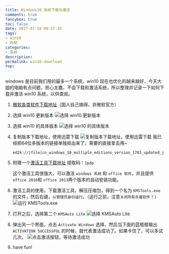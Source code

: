 ```yaml
---
title: Windows10 系统下载与激活
comments: true
fancybox: true
toc: false
date: 2017-07-18 09:57:35
tags: 
- win10
- 系统
categories: 
- 系统
description:
permalink: win10-download
top:
---
```


windows 是目前我们用的最多一个系统，win10 现在也优化的越来越好，今天大姐的电脑有点问题，担心太蠢，不会下载和激活系统，所以整理并记录一下如何下载并激活 win10 系统，以供查阅。
<!--more-->

1. [微软各类软件下载地址](http://msdn.itellyou.cn/)（国人自己搞得，非微软官方）

2. 选择 win10 更新版本
![选择 win10 更新版本](https://static.xkcoding.com/2017-07-18-15003417580098.jpg)

3. 选择 win10 的具体版本
![选择 win10 的具体版本](https://static.xkcoding.com/2017-07-18-15003421081219.jpg)

4. 复制版本下载地址，使用迅雷下载
![复制版本下载地址，使用迅雷下载](https://static.xkcoding.com/2017-07-18-15003421847355.jpg)
我已经把64位多版本的链接单独抠出来了，需要的直接拿去用~
    ```log
    ed2k://|file|cn_windows_10_multiple_editions_version_1703_updated_june_2017_x64_dvd_10724850.iso|5741144064|7717C389428734009E0350A1BB8F2508|/
    ```

5. 附赠一个[激活工具下载地址](http://pan.baidu.com/s/1gfEHU1t) 提取码：`1pdp` 

   这个激活工具很强大，可以激活 `windows 系统` 和 `office 软件`，并且提供 `office 2016`和 `office 2013`两个版本的自动安装功能。

6. 激活工具的使用，下载激活工具，解压压缩包，得到一个名为 `KMSTools.exe` 的文件，然后右键，`以管理员身份运行`。（运行之前，注意`关闭所有杀毒软件`！）
![运行 KMSTools.exe ](https://static.xkcoding.com/2017-07-18-15003439698423.jpg)

7. 打开之后，选择第二个 `KMSAuto Lite`
![选择 KMSAuto Lite ](https://static.xkcoding.com/2017-07-18-15003441158580.jpg)

8. 弹出另一个界面，点击 `Activate Windows` 选择，然后当下面的蓝框框输出 `ACTIVATION SUCCESSFUL` 的时候，就代表激活成功了。如果卡住了，可以多试几次。
![点击激活按钮，等待激活成功](https://static.xkcoding.com/2017-07-18-15003443441517.jpg)

9. have fun!